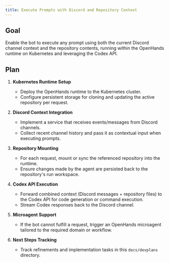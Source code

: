 ```yaml
---
title: Execute Prompts with Discord and Repository Context
---
```


## Goal
Enable the bot to execute any prompt using both the current Discord channel context and the repository contents, running within the OpenHands runtime on Kubernetes and leveraging the Codex API.

## Plan
1. **Kubernetes Runtime Setup**
   - Deploy the OpenHands runtime to the Kubernetes cluster.
   - Configure persistent storage for cloning and updating the active repository per request.

2. **Discord Context Integration**
   - Implement a service that receives events/messages from Discord channels.
   - Collect recent channel history and pass it as contextual input when executing prompts.

3. **Repository Mounting**
   - For each request, mount or sync the referenced repository into the runtime.
   - Ensure changes made by the agent are persisted back to the repository's run workspace.

4. **Codex API Execution**
   - Forward combined context (Discord messages + repository files) to the Codex API for code generation or command execution.
   - Stream Codex responses back to the Discord channel.

5. **Microagent Support**
   - If the bot cannot fulfill a request, trigger an OpenHands microagent tailored to the required domain or workflow.

6. **Next Steps Tracking**
   - Track refinements and implementation tasks in this `docs/devplans` directory.

